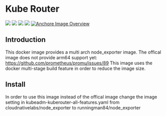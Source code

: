 Kube Router
============

[![](https://images.microbadger.com/badges/version/runningman84/node_exporter.svg)](https://hub.docker.com/r/runningman84/node_exporter "Get your own image badge on microbadger.com")
[![](https://images.microbadger.com/badges/image/runningman84/node_exporter.svg)](https://hub.docker.com/r/runningman84/node_exporter "CGet your own image badge on microbadger.com")
[![](https://img.shields.io/docker/stars/runningman84/node_exporter.svg)](https://hub.docker.com/r/runningman84/node_exporter "Click to view the image on Docker Hub")
[![](https://img.shields.io/docker/pulls/runningman84/node_exporter.svg)](https://hub.docker.com/r/runningman84/node_exporter "Click to view the image on Docker Hub")
[![Anchore Image Overview](https://anchore.io/service/badges/image/67c25bcc9388574461b256b9ace3e04011ab4fa3ff8fe4ce20a5ffe621c8a582)](https://anchore.io/image/dockerhub/runningman84%2Fnode_exporter%3Alatest)

Introduction
----
This docker image provides a multi arch node_exporter image. The offical image does not provide arm64 support yet:
https://github.com/prometheus/promu/issues/89
This image uses the docker multi-stage build feature in order to reduce the image size.

Install
----

In order to use this image instead of the offical image change the image setting in kubeadm-kuberouter-all-features.yaml from cloudnativelabs/node_exporter to runningman84/node_exporter

